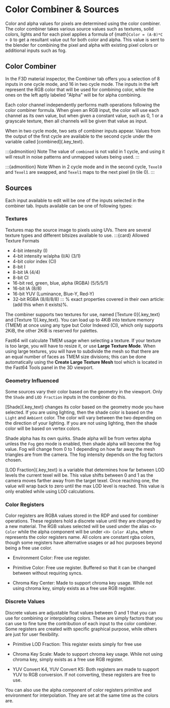 # Color Combiner & Sources

Color and alpha values for pixels are determined using the color combiner. The color combiner takes various source values such as textures, solid colors, lights and for each pixel applies a formula of {math}`Color = (A-B)*C + D` to get a resultant value out for both color and alpha. This value is sent to the blender for combining the pixel and alpha with existing pixel colors or additional inputs such as fog.

## Color Combiner
In the F3D material inspector, the Combiner tab offers you a selection of 8 inputs in one cycle mode, and 16 in two cycle mode. The inputs in the left represent the RGB color that will be used for combining color, while the ones on the left aptly labeled "Alpha" will be for alpha combining.

Each color channel independently performs math operations following the color combiner formula. When given an RGB input, the color will use each channel as its own value, but when given a constant value, such as 0, 1 or a grayscale texture, then all channels will be given that value as input.

When in two cycle mode, two sets of combiner inputs appear. Values from the output of the first cycle are available to the second cycle under the variable called [combined]{.key_text}.

:::{admonition} Note
The value of `combined` is not valid in 1 cycle, and using it will result in noise patterns and unmapped values being used.
:::

:::{admonition} Note
When in 2 cycle mode and in the second cycle, `Texel0` and `Texel1` are swapped, and `Texel1` maps to the next pixel (in tile 0).
:::

## Sources

Each input available to edit will be one of the inputs selected in the combiner tab. Inputs available can be one of following types:

### Textures

Textures map the source image to pixels using UVs. There are several texture types and different bitsizes available to use.
:::{card} Allowed Texture Formats

- 4-bit intensity (I)
- 4-bit intensity w/alpha (I/A) (3/1)
- 4-bit color index (CI)
- 8-bit I
- 8-bit IA (4/4)
- 8-bit CI
- 16-bit red, green, blue, alpha (RGBA) (5/5/5/1)
- 16-bit IA (8/8)
- 16-bit YUV (Luminance, Blue-Y, Red-Y)
- 32-bit RGBA (8/8/8/8)
:::
% exact properties covered in their own article: (add this when it exists)%.

The combiner supports two textures for use, named [Texture 0]{.key_text} and [Texture 1]{.key_text}. You can load up to 4KiB into texture memory (TMEM) at once using any type but Color Indexed (CI), which only supports 2KiB, the other 2KiB is reserved for palettes.

Fast64 will calculate TMEM usage when selecting a texture. If your texture is too large, you will have to resize it, or use **Large Texture Mode**. When using large textures, you will have to subdivide the mesh so that there are an equal number of faces as TMEM size divisions; this can be done automatically using the **Create Large Texture Mesh** tool which is located in the Fast64 Tools panel in the 3D viewport.

### Geometry Influenced

Some sources vary their color based on the geometry in the viewport. Only the `Shade` and `LOD Fraction` inputs in the combiner do this.

[Shade]{.key_text} changes its color based on the geometry mode you have selected. If you are using lighting, then the shade color is based on the `Light` and `Ambient` color. The color will vary between the two depending on the direction of your lighting. If you are not using lighting, then the shade color will be based on vertex colors.

Shade alpha has its own quirks. Shade alpha will be from vertex alpha unless the `Fog` geo mode is enabled, then shade alpha will become the fog value. Fog will change from 0 to 1 depending on how far away the mesh triangles are from the camera. The fog intensity depends on the fog factors chosen.

[LOD Fraction]{.key_text} is a variable that determines how far between LOD levels the current texel will be. This value shifts between 0 and 1 as the camera moves farther away from the target texel. Once reaching one, the value will wrap back to zero until the max LOD level is reached. This value is only enabled while using LOD calculations.

### Color Registers

Color registers are RGBA values stored in the RDP and used for combiner operations. These registers hold a discrete value until they are changed by a new material. The RGB values selected will be used under the alias `<X> Color` while the alpha component will be under `<X> Color Alpha`, where <X> represents the color registers name. All colors are constant rgba colors, though some registers have alternative usages or ad hoc purposes beyond being a free use color.

* Environment Color: Free use register.

* Primitive Color: Free use register. Buffered so that it can be changed between without requiring syncs.

* Chroma Key Center: Made to support chroma key usage. While not using chroma key, simply exists as a free use RGB register.

### Discrete Values

Discrete values are adjustable float values between 0 and 1 that you can use for combining or interpolating colors. These are simply factors that you can use to fine tune the contribution of each input to the color combiner. Some registers are created with specific graphical purpose, while others are just for user flexibility.

* Primitive LOD Fraction: This register exists simply for free use

* Chroma Key Scale: Made to support chroma key usage. While not using chroma key, simply exists as a free use RGB register.

* YUV Convert K4, YUV Convert K5: Both registers are made to support YUV to RGB conversion. If not converting, these registers are free to use.

You can also use the alpha component of color registers primitive and environment for interpolation. They are set at the same time as the colors are.